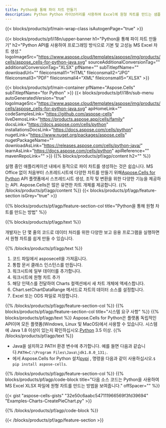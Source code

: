 ```yaml
---
title: Python을 통해 파이 차트 만들기
description: Python Python 라이브러리를 사용하여 Excel에 원형 차트를 만드는 샘플 코드입니다. Python 기반 응용 프로그램 내에서 MS Excel에 원형 차트를 생성하려면 이 코드를 사용하십시오.
---
```

{{< blocks/products/pf/main-wrap-class isAutogenPage="true" >}}

{{< blocks/products/pf/i18n/upper-banner h1="Python을 통해 파이 차트 만들기" h2="Python API를 사용하여 프로그래밍 방식으로 기본 및 고성능 MS Excel 차트 생성." logoImageSrc="https://www.aspose.cloud/templates/aspose/img/products/cells/aspose_cells-for-python-java.svg" sourceAdditionalConversionTag="" additionalConversionTag="XLSX" pfName="" subTitlepfName="" downloadUrl="" fileiconsmall1="HTML" fileiconsmall2="JPG" fileiconsmall3="PDF" fileiconsmall4="XML" fileiconsmall5="XLSX" >}}

{{< blocks/products/pf/main-container pfName="Aspose.Cells" subTitlepfName="for Python" >}}
{{< blocks/products/pf/i18n/sub-menu autoGeneratedVersion="true" logoImageSrc="https://www.aspose.cloud/templates/aspose/img/products/cells/aspose_cells-for-python-java.svg" apiHomeLink="" codeSamplesLink="https://github.com/aspose-cells" liveDemosLink="https://products.aspose.app/cells/family" docsLink="https://docs.aspose.com/cells/python" installationsDocsLink="https://docs.aspose.com/cells/python" nugetLink="https://www.nuget.org/packages/aspose.cells" nugetPackageName="" downloadAsLink="https://releases.aspose.com/cells/python-java/" learnAsLink="https://docs.aspose.com/cells/python" apiReference="" mavenRepoLink="" >}}
{{% blocks/products/pf/agp/content h2="" %}}

 실행 중인 애플리케이션 내에서 동적으로 파이 차트를 생성하는 것은 쉽습니다. MS Office 없이 처음부터 스프레드시트에 다양한 차트를 만들기 위해[Aspose.Cells for Python](https://pypi.org/project/aspose.cells) API 플랫폼에서 스프레드시트 생성, 조작 및 변환을 위한 다양한 기능을 제공하는 API. Aspose.Cells은 많은 유연한 차트 개체를 제공합니다.
{{% /blocks/products/pf/agp/content %}}
{{< blocks/products/pf/agp/feature-section isGrey="true" >}}

{{% blocks/products/pf/agp/feature-section-col title="Python을 통해 원형 차트를 만드는 방법" %}}

{{% blocks/products/pf/agp/text %}}

개발자는 단 몇 줄의 코드로 데이터 처리를 위한 다양한 보고 응용 프로그램을 실행하면서 원형 차트를 쉽게 만들 수 있습니다.

{{% /blocks/products/pf/agp/text %}}

1. 코드 파일에서 asposecell을 가져옵니다.
1. 통합 문서 클래스 인스턴스를 만듭니다.
1. 워크시트에 일부 데이터를 추가합니다.
1. 워크시트에 원형 차트 추가
1. 해당 인덱스를 전달하여 Charts 컬렉션에서 새 차트 개체에 액세스합니다.
1. Chart.setChartDataRange 메서드로 차트의 데이터 소스를 설정합니다.
1. Excel 또는 ODS 파일로 저장합니다.

{{% /blocks/products/pf/agp/feature-section-col %}}
{{% blocks/products/pf/agp/feature-section-col title="시스템 요구 사항" %}}
{{% blocks/products/pf/agp/text %}}
 Aspose.Cells for Python은 플랫폼 독립적인 API이며 모든 플랫폼(Windows, Linux 및 MacOS)에서 사용할 수 있습니다. 시스템에 Java 1.8 이상이 있는지 확인하십시오.[Python](https://www.python.org/downloads/) 3.5 이상.
{{% /blocks/products/pf/agp/text %}}
-  Java을 설치하고 PATH 환경 변수에 추가합니다. 예를 들면 다음과 같습니다.<code>PATH=C:\Program Files\Java\jdk1.8.0_131;</code>.
- 에서 Aspose.Cells for Python 설치<a href="https://pypi.org/project/aspose-cells/">pypi</a> , 명령을 다음과 같이 사용하십시오.<code>$ pip install aspose-cells</code>.

{{% /blocks/products/pf/agp/feature-section-col %}}
{{% blocks/products/pf/agp/code-block title="다음 소스 코드는 Python을 사용하여 MS Excel XLSX 파일에 원형 차트를 만드는 방법을 보여줍니다." offSpacer="" %}}

{{< gist "aspose-cells-gists" "32e50c6aabc547111966569f3fd39694" "Examples-Charts-CreatePieChart.py" >}}

{{% /blocks/products/pf/agp/code-block %}}

{{< /blocks/products/pf/agp/feature-section >}}

<!-- aboutfile Starts -->

